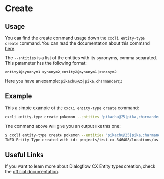 # Create


## Usage

You can find the create command usage down the `cxcli entity-type create` command. You can read the documentation about this command [here](/cmd/cxcli_entity-type_create).


The `--entities` is a list of the entities with its synonyms, comma separated. This parameter has the following format: 
```
entity1@synonym1|synonym2,entity2@synonym1|synonym2
```

Here you have an example: `pikachu@25|pika,charmander@3`

## Example

This a simple example of the `cxcli entity-type create` command:

```sh
cxcli entity-type create pokemon --entities "pikachu@25|pika,charmander@3" --agent-name test-agent --project-id test-cx-346408 --location-id us-central1
```

The command above will give you an output like this one:

```sh
$ cxcli entity-type create pokemon --entities "pikachu@25|pika,charmander@3" --agent-name test-agent --project-id test-cx-346408 --location-id us-central1
INFO Entity Type created with id: projects/test-cx-346408/locations/us-central1/agents/40278ea0-c0fc-4d9a-a4d4-caa68d86295f/entityTypes/457a451d-f5ce-47da-b8dc-16b17d874a5d 
```

## Useful Links

If you want to learn more about Dialogflow CX Entity types creation, check the [official documentation](https://cloud.google.com/dialogflow/cx/docs/concept/entity).